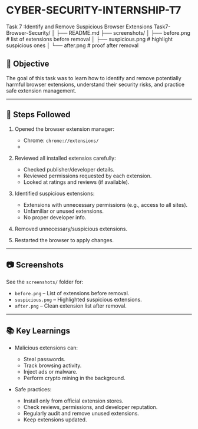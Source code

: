 # CYBER-SECURITY-INTERNSHIP-T7
Task 7 :Identify and Remove Suspicious Browser Extensions
Task7-Browser-Security/
│
├── README.md
├── screenshots/
│   ├── before.png   # list of extensions before removal
│   ├── suspicious.png   # highlight suspicious ones
│   └── after.png    # proof after removal

## 🎯 Objective
The goal of this task was to learn how to identify and remove potentially harmful browser extensions, understand their security risks, and practice safe extension management.

---

## 🔎 Steps Followed

1. Opened the browser extension manager:
   - Chrome: `chrome://extensions/`
   - 
2. Reviewed all installed extensios carefully:
   - Checked publisher/developer details.
   - Reviewed permissions requested by each extension.
   - Looked at ratings and reviews (if available).

3. Identified suspicious extensions:
   - Extensions with unnecessary permissions (e.g., access to all sites).
   - Unfamiliar or unused extensions.
   - No proper developer info.

4. Removed unnecessary/suspicious extensions.

5. Restarted the browser to apply changes.
---

## 📷 Screenshots
See the `screenshots/` folder for:
- `before.png` – List of extensions before removal.
- `suspicious.png` – Highlighted suspicious extensions.
- `after.png` – Clean extension list after removal.

---

## 📚 Key Learnings
- Malicious extensions can:
  - Steal passwords.
  - Track browsing activity.
  - Inject ads or malware.
  - Perform crypto mining in the background.

- Safe practices:
  - Install only from official extension stores.
  - Check reviews, permissions, and developer reputation.
  - Regularly audit and remove unused extensions.
  - Keep extensions updated.
